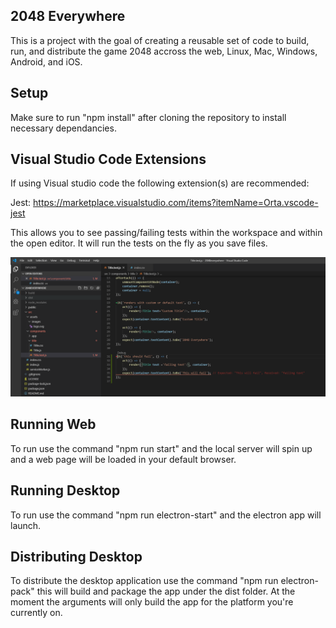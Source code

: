 ## 2048 Everywhere
This is a project with the goal of creating a reusable set of code to build, run, and distribute the game 2048 accross the web, Linux, Mac, Windows, Android, and iOS.

## Setup
Make sure to run "npm install" after cloning the repository to install necessary dependancies.

## Visual Studio Code Extensions
If using Visual studio code the following extension(s) are recommended:

Jest: https://marketplace.visualstudio.com/items?itemName=Orta.vscode-jest

This allows you to see passing/failing tests within the workspace and within the open editor. It will run the tests on the fly as you save files.

![](readme_images/JestExample.PNG)

## Running Web
To run use the command "npm run start" and the local server will spin up and a web page will be loaded in your default browser.

## Running Desktop
To run use the command "npm run electron-start" and the electron app will launch.

## Distributing Desktop
To distribute the desktop application use the command "npm run electron-pack" this will build and package the app under the dist folder. At the moment the arguments will only build the app for the platform you're currently on.
